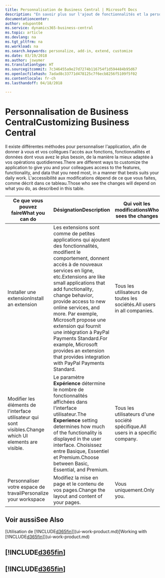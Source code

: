 ```yaml
---
title: Personnalisation de Business Central | Microsoft Docs
description: "En savoir plus sur l'ajout de fonctionnalités et la personnalisation de Business Central."
documentationcenter: 
author: edupont04
ms.service: dynamics365-business-central
ms.topic: article
ms.devlang: na
ms.tgt_pltfrm: na
ms.workload: na
ms.search.keywords: personalize, add-in, extend, customize
ms.date: 03/19/2018
ms.author: jswymer
ms.translationtype: HT
ms.sourcegitcommit: 7c346455a9e27d7274b116754f1d594484b95d67
ms.openlocfilehash: 7adad8c33771d478125c7f6ecb8256f5109f5f02
ms.contentlocale: fr-ch
ms.lasthandoff: 04/18/2018

---
```

# <a name="customizing-business-central"></a><span data-ttu-id="238f0-103">Personnalisation de Business Central</span><span class="sxs-lookup"><span data-stu-id="238f0-103">Customizing Business Central</span></span>
<!--NAV # Customizing Dynamics NAV -->
<span data-ttu-id="238f0-104">Il existe différentes méthodes pour personnaliser l'application, afin de donner à vous et vos collègues l'accès aux fonctions, fonctionnalités et données dont vous avez le plus besoin, de la manière la mieux adaptée à vos opérations quotidiennes.</span><span class="sxs-lookup"><span data-stu-id="238f0-104">There are different ways to customize the application to give you and your colleagues access to the features, functionality, and data that you need most, in a manner that bests suits your daily work.</span></span> <span data-ttu-id="238f0-105">L'accessibilité aux modifications dépend de ce que vous faites, comme décrit dans ce tableau.</span><span class="sxs-lookup"><span data-stu-id="238f0-105">Those who see the changes will depend on what you do, as described in this table.</span></span>

| <span data-ttu-id="238f0-106">Ce que vous pouvez faire</span><span class="sxs-lookup"><span data-stu-id="238f0-106">What you can do</span></span>    |  <span data-ttu-id="238f0-107">Désignation</span><span class="sxs-lookup"><span data-stu-id="238f0-107">Description</span></span>  |  <span data-ttu-id="238f0-108">Qui voit les modifications</span><span class="sxs-lookup"><span data-stu-id="238f0-108">Who sees the changes</span></span>  |  <span data-ttu-id="238f0-109">Plus d'informations</span><span class="sxs-lookup"><span data-stu-id="238f0-109">More information</span></span>  |
|-----|---------------|---------|-------|
|<span data-ttu-id="238f0-110">Installer une extension</span><span class="sxs-lookup"><span data-stu-id="238f0-110">Install an extension</span></span>|<span data-ttu-id="238f0-111">Les extensions sont comme de petites applications qui ajoutent des fonctionnalités, modifient le comportement, donnent accès à de nouveaux services en ligne, etc.</span><span class="sxs-lookup"><span data-stu-id="238f0-111">Extensions are like small applications that add functionality, change behavior, provide access to new online services, and more.</span></span> <span data-ttu-id="238f0-112">Par exemple, Microsoft propose une extension qui fournit une intégration à PayPal Payments Standard.</span><span class="sxs-lookup"><span data-stu-id="238f0-112">For example, Microsoft provides an extension that provides integration with PayPal Payments Standard.</span></span>|<span data-ttu-id="238f0-113">Tous les utilisateurs de toutes les sociétés.</span><span class="sxs-lookup"><span data-stu-id="238f0-113">All users in all companies.</span></span>|[<span data-ttu-id="238f0-114">Personnalisation à l'aide d'extensions</span><span class="sxs-lookup"><span data-stu-id="238f0-114">Customizing Using Extensions</span></span>](ui-extensions.md)|
|<span data-ttu-id="238f0-115">Modifier les éléments de l'interface utilisateur qui sont visibles.</span><span class="sxs-lookup"><span data-stu-id="238f0-115">Change which UI elements are visible.</span></span>|<span data-ttu-id="238f0-116">Le paramètre **Expérience** détermine le nombre de fonctionnalités affichées dans l'interface utilisateur.</span><span class="sxs-lookup"><span data-stu-id="238f0-116">The **Experience** setting determines how much of the functionality is displayed in the user interface.</span></span> <span data-ttu-id="238f0-117">Choisissez entre Basique, Essentiel et Premium.</span><span class="sxs-lookup"><span data-stu-id="238f0-117">Choose between Basic, Essential, and Premium.</span></span>|<span data-ttu-id="238f0-118">Tous les utilisateurs d'une société spécifique.</span><span class="sxs-lookup"><span data-stu-id="238f0-118">All users in a specific company.</span></span>|[<span data-ttu-id="238f0-119">Modification des fonctionnalités affichées</span><span class="sxs-lookup"><span data-stu-id="238f0-119">Changing Which Features are Displayed</span></span>](ui-experiences.md)|
|<span data-ttu-id="238f0-120">Personnaliser votre espace de travail</span><span class="sxs-lookup"><span data-stu-id="238f0-120">Personalize your workspace</span></span>|<span data-ttu-id="238f0-121">Modifiez la mise en page et le contenu de vos pages.</span><span class="sxs-lookup"><span data-stu-id="238f0-121">Change the layout and content of your pages.</span></span>|<span data-ttu-id="238f0-122">Vous uniquement.</span><span class="sxs-lookup"><span data-stu-id="238f0-122">Only you.</span></span>|[<span data-ttu-id="238f0-123">Personnalisation de votre espace de travail</span><span class="sxs-lookup"><span data-stu-id="238f0-123">Personalizing Your Workspace</span></span>](ui-personalization-user.md)|

## <a name="see-also"></a><span data-ttu-id="238f0-124">Voir aussi</span><span class="sxs-lookup"><span data-stu-id="238f0-124">See Also</span></span>
<span data-ttu-id="238f0-125">[Utilisation de [!INCLUDE[d365fin](includes/d365fin_md.md)]](ui-work-product.md)</span><span class="sxs-lookup"><span data-stu-id="238f0-125">[Working with [!INCLUDE[d365fin](includes/d365fin_md.md)]](ui-work-product.md)</span></span>  

## [!INCLUDE[d365fin](includes/free_trial_md.md)]  
## [!INCLUDE[d365fin](includes/training_link_md.md)]

